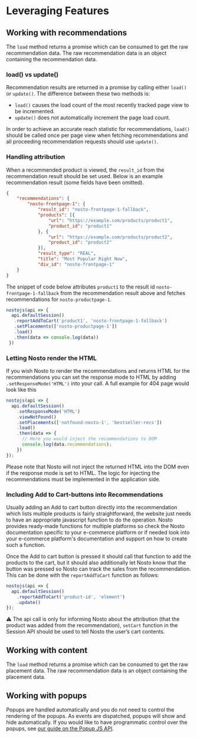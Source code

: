 # Leveraging Features

## Working with recommendations

The `load` method returns a promise which can be consumed to get the raw recommendation data. The raw recommendation data is an object containing the recommendation data.

### load() vs update()

Recommendation results are returned in a promise by calling either `load()` or `update()`. The difference between these two methods is:

* `load()` causes the load count of the most recently tracked page view to be incremented.
* `update()` does not automatically increment the page load count.

In order to achieve an accurate reach statistic for recommendations, `load()` should be called once per page view when fetching recommendations and all proceeding recommendation requests should use `update()`.

### Handling attribution

When a recommended product is viewed, the `result_id` from the recommendation result should be set used. Below is an example recommendation result (some fields have been omitted).

```json
{
    "recommendations": {
        "nosto-frontpage-1": {
            "result_id": "nosto-frontpage-1-fallback",
            "products": [{
                "url": "https://example.com/products/product1",
                "product_id": "product1"
            }, {
                "url": "https://example.com/products/product2",
                "product_id": "product2"
            }],
            "result_type": "REAL",
            "title": "Most Popular Right Now",
            "div_id": "nosto-frontpage-1"
    }
}
```

The snippet of code below attributes `product1` to the result id `nosto-frontpage-1-fallback` from the recommendation result above and fetches recommendations for `nosto-productpage-1`.

```javascript
nostojs(api => {
  api.defaultSession()
   .reportAddToCart('product1', 'nosto-frontpage-1-fallback')
   .setPlacements(['nosto-productpage-1'])
   .load()
   .then(data => console.log(data))
 })
```

### Letting Nosto render the HTML

If you wish Nosto to render the recommendations and returns HTML for the recommendations you can set the response mode to HTML by adding `.setResponseMode('HTML')` into your call. A full example for 404 page would look like this

```javascript
nostojs(api => {
  api.defaultSession()
    .setResponseMode('HTML')
    .viewNotFound()
    .setPlacements(['notfound-nosto-1', 'bestseller-recs'])
    .load()
    .then(data => {
      // Here you would inject the recommendations to DOM
      console.log(data.recommendations);
    })
});
```

Please note that Nosto will not inject the returned HTML into the DOM even if the response mode is set to HTML. The logic for injecting the recommendations must be implemented in the application side.

### Including Add to Cart-buttons into Recommendations

Usually adding an Add to cart button directly into the recommendation which lists multiple products is fairly straightforward, the website just needs to have an appropriate javascript function to do the operation. Nosto provides ready-made functions for multiple platforms so check the Nosto documentation specific to your e-commerce platform or if needed look into your e-commerce platform's documentation and support on how to create such a function.

Once the Add to cart button is pressed it should call that function to add the products to the cart, but it should also additionally let Nosto know that the button was pressed so Nosto can track the sales from the recommendation. This can be done with the `reportAddToCart` function as follows:

```javascript
nostojs(api => {
  api.defaultSession()
    .reportAddToCart('product-id', 'element')
    .update()
});
```

&#x20; ⚠️ The api call is only for informing Nosto about the attribution (that the product was added from the recommendation), `setCart` function in the Session API should be used to tell Nosto the user’s cart contents.

## Working with content

The `load` method returns a promise which can be consumed to get the raw placement data. The raw recommendation data is an object containing the placement data.

## Working with popups

Popups are handled automatically and you do not need to control the rendering of the popups. As events are dispatched, popups will show and hide automatically. If you would like to have programmatic control over the popups, see [our guide on the Popup JS API](../../js-apis/popups/).
